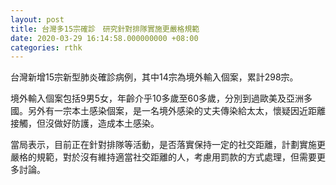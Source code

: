 ```yaml
---
layout: post
title: 台灣多15宗確診　研究針對排隊實施更嚴格規範
date: 2020-03-29 16:14:58.000000000 +08:00
categories: rthk
---
```


台灣新增15宗新型肺炎確診病例，其中14宗為境外輸入個案，累計298宗。

境外輸入個案包括9男5女，年齡介乎10多歲至60多歲，分別到過歐美及亞洲多國。另外有一宗本土感染個案，是一名境外感染的丈夫傳染給太太，懷疑因近距離接觸，但沒做好防護，造成本土感染。

當局表示，目前正在針對排隊等活動，是否落實保持一定的社交距離，計劃實施更嚴格的規範，對於沒有維持適當社交距離的人，考慮用罰款的方式處理，但需要更多討論。
